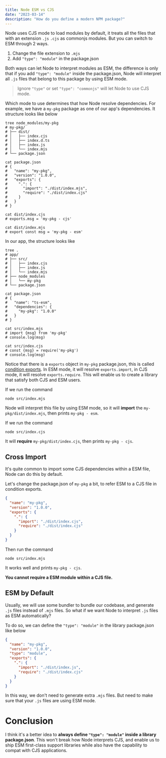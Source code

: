 ```yaml
---
title: Node ESM vs CJS
date: "2023-03-14"
description: "How do you define a modern NPM package?"
---
```


Node uses CJS mode to load modules by default, it treats all the files that with an extension `.js` `.cjs` as commonjs modules. But you can switch to ESM through 2 ways.

1. Change the file extension to `.mjs`
2. Add `"type": "module"` in the package.json

Both ways can let Node to interpret modules as ESM, the difference is only that if you add `"type": "module"` inside the package.json, Node will interpret all `.js` files that belong to this package by using ESM mode.

> Ignore `"type"` or set `"type": "commonjs"` will let Node to use CJS mode.

Which mode to use determines that how Node resolve dependencies. For example, we have a `my-pkg` package as one of our app's dependencies. It structure looks like below

```shell
tree node_modules/my-pkg
# my-pkg/
# ├── dist/
# │   ├── index.cjs
# │   ├── index.d.ts
# │   ├── index.js
# │   └── index.mjs
# └── package.json

cat package.json
# {
#   "name": "my-pkg",
#   "version": "1.0.0",
#   "exports": {
#     ".": {
#       "import": "./dist/index.mjs",
#       "require": "./dist/index.cjs"
#     }
#   }
# }

cat dist/index.cjs
# exports.msg = 'my-pkg - cjs'

cat dist/index.mjs
# export const msg = 'my-pkg - esm'
```

In our app, the structure looks like

``` shell
tree .
# app/
# ├── src/
# │   ├── index.cjs
# │   ├── index.js
# │   └── index.mjs
# ├── node_modules
# │   └── my-pkg
# └── package.json

cat package.json
# {
#   "name": "ts-esm",
#   "dependencies": {
#     "my-pkg": "1.0.0"
#   }
# }

cat src/index.mjs
# import {msg} from 'my-pkg'
# console.log(msg)

cat src/index.cjs
# const {msg} = require('my-pkg')
# console.log(msg)
```

Notice that there is a `exports` object in `my-pkg` package.json, this is called [condition exports](https://nodejs.org/dist/latest-v18.x/docs/api/packages.html#conditional-exports). In ESM mode, it will resolve `exports.import`, in CJS mode, it will resolve `exports.require`. This will enable us to create a library that satisfy both CJS and ESM users.

If we run the command

```shell
node src/index.mjs
```

Node will interpret this file by using ESM mode, so it will **import** the `my-pkg/dist/index.mjs`, then prints `my-pkg - esm`.

If we run the command

```shell
node src/index.cjs
```

It will **require** `my-pkg/dist/index.cjs`, then prints `my-pkg - cjs`.

## Cross Import

It's quite common to import some CJS dependencies within a ESM file, Node can do this by default.

Let's change the package.json of `my-pkg` a bit, to refer ESM to a CJS file in condition exports.

```json
{
  "name": "my-pkg",
  "version": "1.0.0",
  "exports": {
    ".": {
      "import": "./dist/index.cjs",
      "require": "./dist/index.cjs"
    }
  }
}
```

Then run the command

```shell
node src/index.mjs
```

It works well and prints `my-pkg - cjs`.

**You cannot require a ESM module within a CJS file.**

## ESM by Default

Usually, we will use some bundler to bundle our codebase, and generate `.js` files instead of `.mjs` files. So what if we want  Node to interpret `.js` files as ESM automatically?

To do so, we can define the `"type": "module"` in the library package.json like below

```json
{
  "name": "my-pkg",
  "version": "1.0.0",
  "type": "module",
  "exports": {
    ".": {
      "import": "./dist/index.js",
      "require": "./dist/index.cjs"
    }
  }
}
```

In this way, we don't need to generate extra `.mjs` files. But need to make sure that your `.js` files are using ESM mode.

# Conclusion

I think it's a better idea to **always define `"type": "module"` inside a library package.json**. This won't break how Node interprets CJS, and enable us to ship ESM first-class support libraries while also have the capability to compat with CJS applications.